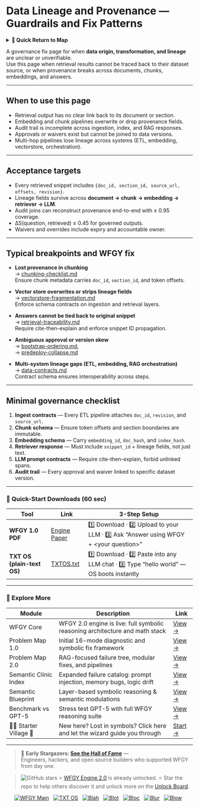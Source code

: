 # Data Lineage and Provenance — Guardrails and Fix Patterns

<details>
  <summary><strong>🧭 Quick Return to Map</strong></summary>

<br>

  > You are in a sub-page of **Governance**.  
  > To reorient, go back here:  
  >
  > - [**Governance** — policy enforcement and compliance controls](./README.md)  
  > - [**WFGY Global Fix Map** — main Emergency Room, 300+ structured fixes](../README.md)  
  > - [**WFGY Problem Map 1.0** — 16 reproducible failure modes](../../README.md)  
  >
  > Think of this page as a desk within a ward.  
  > If you need the full triage and all prescriptions, return to the Emergency Room lobby.
</details>


A governance fix page for when **data origin, transformation, and lineage** are unclear or unverifiable.  
Use this page when retrieval results cannot be traced back to their dataset source, or when provenance breaks across documents, chunks, embeddings, and answers.

---

## When to use this page
- Retrieval output has no clear link back to its document or section.  
- Embedding and chunk pipelines overwrite or drop provenance fields.  
- Audit trail is incomplete across ingestion, index, and RAG responses.  
- Approvals or waivers exist but cannot be joined to data versions.  
- Multi-hop pipelines lose lineage across systems (ETL, embedding, vectorstore, orchestration).  

---

## Acceptance targets
- Every retrieved snippet includes `{doc_id, section_id, source_url, offsets, revision}`.  
- Lineage fields survive across **document → chunk → embedding → retriever → LLM**.  
- Audit joins can reconstruct provenance end-to-end with ≥ 0.95 coverage.  
- ΔS(question, retrieved) ≤ 0.45 for governed outputs.  
- Waivers and overrides include expiry and accountable owner.  

---

## Typical breakpoints and WFGY fix

- **Lost provenance in chunking**  
  → [chunking-checklist.md](https://github.com/onestardao/WFGY/blob/main/ProblemMap/chunking-checklist.md)  
  Ensure chunk metadata carries `doc_id`, `section_id`, and token offsets.

- **Vector store overwrites or strips lineage fields**  
  → [vectorstore-fragmentation.md](https://github.com/onestardao/WFGY/blob/main/ProblemMap/vectorstore-fragmentation.md)  
  Enforce schema contracts on ingestion and retrieval layers.

- **Answers cannot be tied back to original snippet**  
  → [retrieval-traceability.md](https://github.com/onestardao/WFGY/blob/main/ProblemMap/retrieval-traceability.md)  
  Require cite-then-explain and enforce snippet ID propagation.

- **Ambiguous approval or version skew**  
  → [bootstrap-ordering.md](https://github.com/onestardao/WFGY/blob/main/ProblemMap/bootstrap-ordering.md),  
  → [predeploy-collapse.md](https://github.com/onestardao/WFGY/blob/main/ProblemMap/predeploy-collapse.md)  

- **Multi-system lineage gaps (ETL, embedding, RAG orchestration)**  
  → [data-contracts.md](https://github.com/onestardao/WFGY/blob/main/ProblemMap/data-contracts.md)  
  Contract schema ensures interoperability across steps.  

---

## Minimal governance checklist
1. **Ingest contracts** — Every ETL pipeline attaches `doc_id`, `revision`, and `source_url`.  
2. **Chunk schema** — Ensure token offsets and section boundaries are immutable.  
3. **Embedding schema** — Carry `embedding_id`, `doc_hash`, and `index_hash`.  
4. **Retriever response** — Must include `snippet_id` + lineage fields, not just text.  
5. **LLM prompt contracts** — Require cite-then-explain, forbid unlinked spans.  
6. **Audit trail** — Every approval and waiver linked to specific dataset version.  

---

### 🔗 Quick-Start Downloads (60 sec)

| Tool | Link | 3-Step Setup |
|------|------|--------------|
| **WFGY 1.0 PDF** | [Engine Paper](https://github.com/onestardao/WFGY/blob/main/I_am_not_lizardman/WFGY_All_Principles_Return_to_One_v1.0_PSBigBig_Public.pdf) | 1️⃣ Download · 2️⃣ Upload to your LLM · 3️⃣ Ask “Answer using WFGY + \<your question>” |
| **TXT OS (plain-text OS)** | [TXTOS.txt](https://github.com/onestardao/WFGY/blob/main/OS/TXTOS.txt) | 1️⃣ Download · 2️⃣ Paste into any LLM chat · 3️⃣ Type “hello world” — OS boots instantly |

---

### 🧭 Explore More

| Module                | Description                                              | Link     |
|-----------------------|----------------------------------------------------------|----------|
| WFGY Core             | WFGY 2.0 engine is live: full symbolic reasoning architecture and math stack | [View →](https://github.com/onestardao/WFGY/tree/main/core/README.md) |
| Problem Map 1.0       | Initial 16-mode diagnostic and symbolic fix framework    | [View →](https://github.com/onestardao/WFGY/tree/main/ProblemMap/README.md) |
| Problem Map 2.0       | RAG-focused failure tree, modular fixes, and pipelines   | [View →](https://github.com/onestardao/WFGY/blob/main/ProblemMap/rag-architecture-and-recovery.md) |
| Semantic Clinic Index | Expanded failure catalog: prompt injection, memory bugs, logic drift | [View →](https://github.com/onestardao/WFGY/blob/main/ProblemMap/SemanticClinicIndex.md) |
| Semantic Blueprint    | Layer-based symbolic reasoning & semantic modulations   | [View →](https://github.com/onestardao/WFGY/tree/main/SemanticBlueprint/README.md) |
| Benchmark vs GPT-5    | Stress test GPT-5 with full WFGY reasoning suite         | [View →](https://github.com/onestardao/WFGY/tree/main/benchmarks/benchmark-vs-gpt5/README.md) |
| 🧙‍♂️ Starter Village 🏡 | New here? Lost in symbols? Click here and let the wizard guide you through | [Start →](https://github.com/onestardao/WFGY/blob/main/StarterVillage/README.md) |

---

> 👑 **Early Stargazers: [See the Hall of Fame](https://github.com/onestardao/WFGY/tree/main/stargazers)** —  
> Engineers, hackers, and open source builders who supported WFGY from day one.

> <img src="https://img.shields.io/github/stars/onestardao/WFGY?style=social" alt="GitHub stars"> ⭐ [WFGY Engine 2.0](https://github.com/onestardao/WFGY/blob/main/core/README.md) is already unlocked. ⭐ Star the repo to help others discover it and unlock more on the [Unlock Board](https://github.com/onestardao/WFGY/blob/main/STAR_UNLOCKS.md).

<div align="center">

[![WFGY Main](https://img.shields.io/badge/WFGY-Main-red?style=flat-square)](https://github.com/onestardao/WFGY)
&nbsp;
[![TXT OS](https://img.shields.io/badge/TXT%20OS-Reasoning%20OS-orange?style=flat-square)](https://github.com/onestardao/WFGY/tree/main/OS)
&nbsp;
[![Blah](https://img.shields.io/badge/Blah-Semantic%20Embed-yellow?style=flat-square)](https://github.com/onestardao/WFGY/tree/main/OS/BlahBlahBlah)
&nbsp;
[![Blot](https://img.shields.io/badge/Blot-Persona%20Core-green?style=flat-square)](https://github.com/onestardao/WFGY/tree/main/OS/BlotBlotBlot)
&nbsp;
[![Bloc](https://img.shields.io/badge/Bloc-Reasoning%20Compiler-blue?style=flat-square)](https://github.com/onestardao/WFGY/tree/main/OS/BlocBlocBloc)
&nbsp;
[![Blur](https://img.shields.io/badge/Blur-Text2Image%20Engine-navy?style=flat-square)](https://github.com/onestardao/WFGY/tree/main/OS/BlurBlurBlur)
&nbsp;
[![Blow](https://img.shields.io/badge/Blow-Game%20Logic-purple?style=flat-square)](https://github.com/onestardao/WFGY/tree/main/OS/BlowBlowBlow)
&nbsp;
</div>

